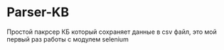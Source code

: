 # Parser-KB
Простой пакрсер КБ который сохраняет данные в csv файл, это мой первый раз работы с модулем selenium
